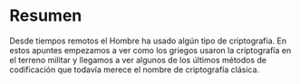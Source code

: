 # Resumen

Desde tiempos remotos el Hombre ha usado algún tipo de criptografía. En estos apuntes empezamos a ver como los griegos usaron la criptografía en el terreno militar y llegamos a ver algunos de los últimos métodos de codificación que todavía merece el nombre de criptografía clásica. 
